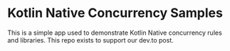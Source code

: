 # Kotlin Native Concurrency Samples

This is a simple app used to demonstrate Kotlin Native concurrency rules and 
libraries. This repo exists to support our dev.to post.